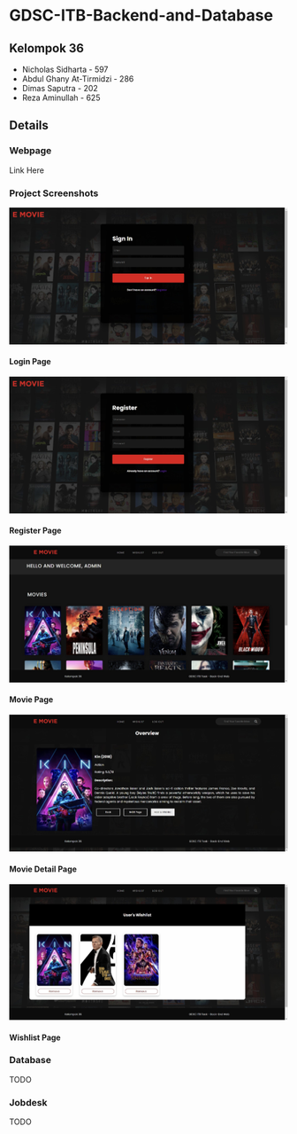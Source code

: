 # GDSC-ITB-Backend-and-Database
## Kelompok 36
- Nicholas Sidharta - 597
- Abdul Ghany At-Tirmidzi - 286
- Dimas Saputra - 202
- Reza Aminullah - 625

## Details
### Webpage
Link Here

### Project Screenshots
![image](./screenshot/login.jpg "login")
#### Login Page

![image](./screenshot/register.jpg "register")
#### Register Page

![image](./screenshot/movies.jpg "movies")
#### Movie Page

![image](./screenshot/details.jpg "details")
#### Movie Detail Page

![image](./screenshot/wishlist.jpg "wishlist")
#### Wishlist Page

### Database
TODO

### Jobdesk
TODO